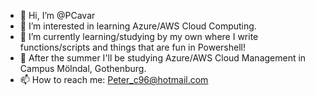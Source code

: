 - 👋 Hi, I’m @PCavar
- 👀 I’m interested in learning Azure/AWS Cloud Computing.
- 🌱 I’m currently learning/studying by my own where I write functions/scripts and things that are fun in Powershell!
- 💞️ After the summer I'll be studying Azure/AWS Cloud Management in Campus Mölndal, Gothenburg.
- 📫 How to reach me: Peter_c96@hotmail.com
